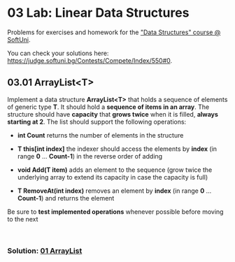 03 Lab: Linear Data Structures
==============================

Problems for exercises and homework for the ["Data Structures" course \@
SoftUni](https://softuni.bg/courses/data-structures).

You can check your solutions here:
<https://judge.softuni.bg/Contests/Compete/Index/550#0>.

03.01 ArrayList\<T\>
--------------------

Implement a data structure **ArrayList\<T\>** that holds a sequence of elements
of generic type **T**. It should hold a **sequence of items in an array**. The
structure should have **capacity** that **grows twice** when it is filled,
**always starting at 2**. The list should support the following operations:

-   **int Count** returns the number of elements in the structure

-   **T this[int index]** the indexer should access the elements by **index**
    (in range **0** … **Count-1**) in the reverse order of adding

-   **void Add(T item)** adds an element to the sequence (grow twice the
    underlying array to extend its capacity in case the capacity is full)

-   **T RemoveAt(int index)** removes an element by **index** (in range **0** …
    **Count-1**) and returns the element

Be sure to **test implemented operations** whenever possible before moving to
the next

<br/>

### Solution: <a title="01 ArrayList" href="https://github.com/TsvetanNikolov123/Data-Structures/blob/master/3%20LINEAR%20DATA%20STRUCTURES%20-%20LIST%20AND%20DS%20COMPLEXITY/Lab/ArrayList.java">01 ArrayList</a>

